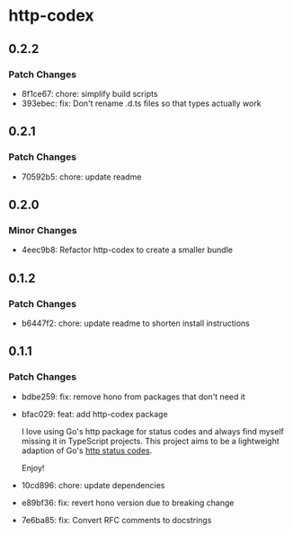 # http-codex

## 0.2.2

### Patch Changes

- 8f1ce67: chore: simplify build scripts
- 393ebec: fix: Don't rename .d.ts files so that types actually work

## 0.2.1

### Patch Changes

- 70592b5: chore: update readme

## 0.2.0

### Minor Changes

- 4eec9b8: Refactor http-codex to create a smaller bundle

## 0.1.2

### Patch Changes

- b6447f2: chore: update readme to shorten install instructions

## 0.1.1

### Patch Changes

- bdbe259: fix: remove hono from packages that don't need it
- bfac029: feat: add http-codex package

  I love using Go's http package for status codes and always find myself missing it in TypeScript projects. This project aims to be a lightweight adaption of Go's [http status codes](https://go.dev/src/net/http/status.go).

  Enjoy!

- 10cd896: chore: update dependencies
- e89bf36: fix: revert hono version due to breaking change
- 7e6ba85: fix: Convert RFC comments to docstrings
